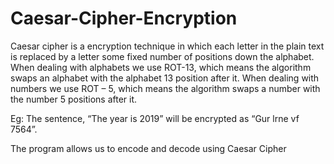 # Caesar-Cipher-Encryption

Caesar cipher is a encryption technique in which each letter in the plain text is replaced by a letter some fixed number of positions down the alphabet. When dealing with alphabets we use ROT-13, which means the algorithm swaps an alphabet with the alphabet 13 position after it. When dealing with numbers we use ROT – 5, which means the algorithm swaps a number with the number 5 positions after it.

Eg: The sentence, “The year is 2019” will be encrypted as “Gur lrne vf 7564”.

The program allows us to encode and decode using Caesar Cipher
